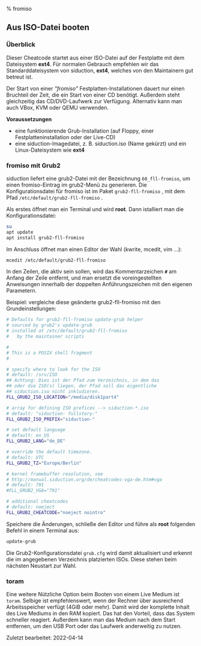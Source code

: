 % fromiso

## Aus ISO-Datei booten

### Überblick

Dieser Cheatcode startet aus einer ISO-Datei auf der Festplatte mit dem Dateisystem **ext4**. Für normalen Gebrauch empfehlen wir das Standarddateisystem von siduction, **ext4**, welches von den Maintainern gut betreut ist.
 
Der Start von einer *"fromiso"* Festplatten-Installationen dauert nur einen Bruchteil der Zeit, die ein Start von einer CD benötigt. 
Außerdem steht gleichzeitig das CD/DVD-Laufwerk zur Verfügung. Alternativ kann man auch VBox, KVM oder QEMU verwenden.

**Voraussetzungen**

* eine funktionierende Grub-Installation (auf Floppy, einer Festplatteninstallation oder der Live-CD)
* eine siduction-Imagedatei, z. B. siduction.iso (Name gekürzt) und ein Linux-Dateisystem wie **ext4**

### fromiso mit Grub2

siduction liefert eine grub2-Datei mit der Bezeichnung `60_fll-fromiso`, um einen fromiso-Eintrag im grub2-Menü zu generieren. Die Konfigurationsdatei für fromiso ist im Paket `grub2-fll-fromiso` , mit dem Pfad `/etc/default/grub2-fll-fromiso` .

 Als erstes öffnet man ein Terminal und wird **root**. Dann istalliert man die Konfigurationsdatei:

~~~sh
su
apt update
apt install grub2-fll-fromiso
~~~

Im Anschluss öffnet man einen Editor der Wahl (kwrite, mcedit, vim ...):

~~~sh
mcedit /etc/default/grub2-fll-fromiso
~~~

In den Zeilen, die aktiv sein sollen, wird das Kommentarzeichen **`#`** am Anfang der Zeile entfernt, und man ersetzt die voreingestellten Anweisungen innerhalb der doppelten Anführungszeichen mit den eigenen Parametern. 

Beispiel: vergleiche diese geänderte grub2-fll-fromiso mit den Grundeinstellungen:

~~~sh
# Defaults for grub2-fll-fromiso update-grub helper
# sourced by grub2's update-grub
# installed at /etc/default/grub2-fll-fromiso
#   by the maintainer scripts

#
# This is a POSIX shell fragment
#

# specify where to look for the ISO
# default: /srv/ISO
## Achtung: Dies ist der Pfad zum Verzeichnis, in dem das
## oder die ISO(s) liegen, der Pfad soll das eigentliche
## siduction.iso nicht inkludieren.
FLL_GRUB2_ISO_LOCATION="/media/disk1part4"

# array for defining ISO prefices --> siduction-*.iso
# default: "siduction- fullstory-"
FLL_GRUB2_ISO_PREFIX="siduction-"

# set default language
# default: en_US
FLL_GRUB2_LANG="de_DE"

# override the default timezone.
# default: UTC
FLL_GRUB2_TZ="Europe/Berlin" 

# kernel framebuffer resolution, see
# http://manual.siduction.org/de/cheatcodes-vga-de.htm#vga
# default: 791
#FLL_GRUB2_VGA="791"

# additional cheatcodes
# default: noeject
FLL_GRUB2_CHEATCODE="noeject nointro" 
~~~

Speichere die Änderungen, schließe den Editor und führe als **root** folgenden Befehl in einem Terminal aus:

~~~sh
update-grub
~~~

Die Grub2-Konfigurationsdatei `grub.cfg` wird damit aktualisiert und erkennt die im angegebenen Verzeichnis platzierten ISOs. Diese stehen beim nächsten Neustart zur Wahl.

### toram

Eine weitere Nützliche Option beim Booten von einem Live Medium ist `toram`. Selbige ist empfehlenswert, wenn der Rechner über ausreichend Arbeitsspeicher verfügt (4GiB oder mehr). Damit wird der komplette Inhalt des Live Mediums in den RAM kopiert. Das hat den Vorteil, dass das System schneller reagiert. Außerdem kann man das Medium nach dem Start entfernen, um den USB Port oder das Laufwerk anderweitig zu nutzen.

<div id="rev">Zuletzt bearbeitet: 2022-04-14</div>
